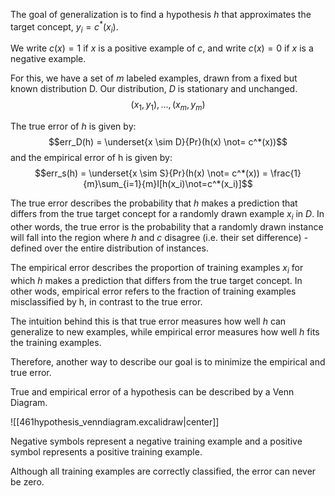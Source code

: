 The goal of generalization is to find a hypothesis $h$ that approximates the target concept, $y_i = c^*(x_i)$.

We write $c(x) = 1$ if $x$ is a positive example of $c$, and write $c(x)=0$ if $x$ is a negative example.

For this, we have a set of $m$ labeled examples, drawn from a fixed but known distribution D. Our distribution, $D$ is stationary and unchanged.
$$(x_1, y_1), ..., (x_m,y_m)$$

The true error of $h$ is given by:
$$err_D(h) = \underset{x \sim D}{Pr}(h(x) \not= c^*(x))$$
and the empirical error of h is given by:
$$err_s(h) = \underset{x \sim S}{Pr}(h(x) \not= c^*(x)) = \frac{1}{m}\sum_{i=1}{m}I[h(x_i)\not=c^*(x_i)]$$

The true error describes the probability that $h$ makes a prediction that differs from the true target concept for a randomly drawn example $x_i$ in $D$. In other words, the true error is the probability that a randomly drawn instance will fall into the region where $h$ and $c$ disagree (i.e. their set difference) - defined over the entire distribution of instances.

The empirical error describes the proportion of training examples $x_i$ for which $h$ makes a prediction that differs from the true target concept. In other wods, empirical error refers to the fraction of training examples misclassified by h, in contrast to the true error.

The intuition behind this is that true error measures how well $h$ can generalize to new examples, while empirical error measures how well $h$ fits the training examples.

Therefore, another way to describe our goal is to minimize the empirical and true error.

True and empirical error of a hypothesis can be described by a Venn Diagram.

![[461hypothesis_venndiagram.excalidraw|center]]

Negative symbols represent a negative training example and a positive symbol represents a  positive training example.

Although all training examples are correctly classified, the error can never be zero.